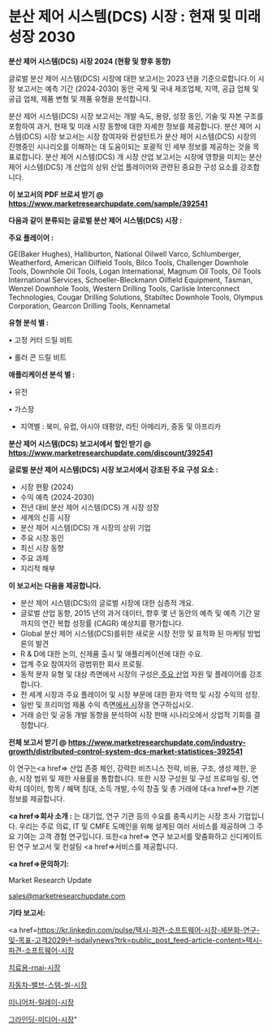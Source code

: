 # 분산 제어 시스템(DCS) 시장 : 현재 및 미래 성장 2030

<strong>분산 제어 시스템(DCS) 시장 2024 (현황 및 향후 동향)</strong>

글로벌 분산 제어 시스템(DCS) 시장에 대한 보고서는 2023 년을 기준으로합니다.이 시장 보고서는 예측 기간 (2024-2030) 동안 국제 및 국내 제조업체, 지역, 공급 업체 및 공급 업체, 제품 변형 및 제품 유형을 분석합니다.

분산 제어 시스템(DCS) 시장 보고서는 개발 속도, 용량, 성장 동인, 기술 및 자본 구조를 포함하여 과거, 현재 및 미래 시장 동향에 대한 자세한 정보를 제공합니다. 분산 제어 시스템(DCS) 시장 보고서는 시장 참여자와 컨설턴트가 분산 제어 시스템(DCS) 시장의 진행중인 시나리오를 이해하는 데 도움이되는 포괄적 인 세부 정보를 제공하는 것을 목표로합니다. 분산 제어 시스템(DCS) 개 시장 산업 보고서는 시장에 영향을 미치는 분산 제어 시스템(DCS) 개 산업의 상위 산업 플레이어와 관련된 중요한 구성 요소를 강조합니다.



<strong>이 보고서의 PDF 브로셔 받기 @ <a href=https://www.marketresearchupdate.com/sample/392541>https://www.marketresearchupdate.com/sample/392541</a></strong>



<strong>다음과 같이 분류되는 글로벌 분산 제어 시스템(DCS) 시장 :</strong>



<strong>주요 플레이어 :</strong>

GE(Baker Hughes), Halliburton, National Oilwell Varco, Schlumberger, Weatherford, American Oilfield Tools, Bilco Tools, Challenger Downhole Tools, Downhole Oil Tools, Logan International, Magnum Oil Tools, Oil Tools International Services, Schoeller-Bleckmann Oilfield Equipment, Tasman, Wenzel Downhole Tools, Western Drilling Tools, Carlisle Interconnect Technologies, Cougar Drilling Solutions, Stabiltec Downhole Tools, Olympus Corporation, Gearcon Drilling Tools, Kennametal



<strong>유형 분석 별 :</strong>

• 고정 커터 드릴 비트

• 롤러 콘 드릴 비트



<strong>애플리케이션 분석 별 :</strong>

• 유전

• 가스장

<ul>
  <li>지역별 : 북미, 유럽, 아시아 태평양, 라틴 아메리카, 중동 및 아프리카</li>
</ul>


<strong>분산 제어 시스템(DCS) 보고서에서 할인 받기 @ <a href=https://www.marketresearchupdate.com/discount/392541>https://www.marketresearchupdate.com/discount/392541</a></strong>



<strong>글로벌 분산 제어 시스템(DCS) 시장 보고서에서 강조된 주요 구성 요소 :</strong>
<ul>
  <li>시장 현황 (2024)</li>
  <li>수익 예측 (2024-2030)</li>
  <li>전년 대비 분산 제어 시스템(DCS) 개 시장 성장</li>
  <li>세계의 신흥 시장</li>
  <li>분산 제어 시스템(DCS) 개 시장의 상위 기업</li>
  <li>주요 시장 동인</li>
  <li>최신 시장 동향</li>
  <li>주요 과제</li>
  <li>지리적 해부</li>
</ul>


<strong>이 보고서는 다음을 제공합니다.</strong>
<ul>
  <li>분산 제어 시스템(DCS)의 글로벌 시장에 대한 심층적 개요.</li>
  <li>글로벌 산업 동향, 2015 년의 과거 데이터, 향후 몇 년 동안의 예측 및 예측 기간 말까지의 연간 복합 성장률 (CAGR) 예상치를 평가합니다.</li>
  <li>Global 분산 제어 시스템(DCS)를위한 새로운 시장 전망 및 표적화 된 마케팅 방법론의 발견</li>
  <li>R &amp; D에 대한 논의, 신제품 출시 및 애플리케이션에 대한 수요.</li>
  <li>업계 주요 참여자의 광범위한 회사 프로필.</li>
  <li>동적 분자 유형 및 대상 측면에서 시장의 구성은<a href=> 주요 산</a>업 자원 및 플레이어를 강조합니다.</li>
  <li>전 세계 시장과 주요 플레이어 및 시장 부문에 대한 환자 역학 및 시장 수익의 성장.</li>
  <li>일반 및 프리미엄 제품 수익 측면<a href=>에서 시</a>장을 연구하십시오.</li>
  <li>거래 승인 및 공동 개발 동향을 분석하여 시장 판매 시나리오에서 상업적 기회를 결정합니다.</li>
</ul>



<strong>전체 보고서 받기 @ <a href=https://www.marketresearchupdate.com/industry-growth/distributed-control-system-dcs-market-statistices-392541>https://www.marketresearchupdate.com/industry-growth/distributed-control-system-dcs-market-statistices-392541</a></strong>

이 연구는<a href=> 산업 존중</a> 체인, 강력한 비즈니스 전략, 비용, 구조, 생성 제한, 운송, 시장 범위 및 제한 사용률을 통합합니다. 또한 시장 구성원 및 구성 프로파일 링, 연락처 데이터, 항목 / 혜택 침대, 소득 개발, 수익 창출 및 총 거래에 대<a href=>한 기본 </a>정보를 제공합니다.



<strong><a href=>회사 소</a>개 :</strong>
는 대기업, 연구 기관 등의 수요를 충족시키는 시장 조사 기업입니다. 우리는 주로 의료, IT 및 CMFE 도메인을 위해 설계된 여러 서비스를 제공하며 그 주요 기여는 고객 경험 연구입니다. 또한<a href=> 연구 보</a>고서를 맞춤화하고 신디케이트 된 연구 보고서 및 컨설팅 <a href=>서비스</a>를 제공합니다.



<strong><a href=>문의하기:</a></strong>

Market Research Update

sales@marketresearchupdate.com



<strong>기타 보고서:</strong>

<a href=https://kr.linkedin.com/pulse/택시-파견-소프트웨어-시장-세분화-연구-및-목표-고객2029년-isdailynews?trk=public_post_feed-article-content>택시-파견-소프트웨어-시장</a>

<a href=https://www.linkedin.com/pulse/치료용-rnai-시장-동향-및-성장-전망-market-matrix-musings-analysis-4xitf/>치료용-rnai-시장</a>

<a href=https://www.linkedin.com/pulse/자동차-밸브-스템-씰-시장-세분화-연구-및-목표-고객2029년-aeuef/>자동차-밸브-스템-씰-시장</a>

<a href=https://www.linkedin.com/pulse/미니어처-릴레이-시장-현재-및-미래-성장-2029-trendsetters-talk-360-analysis-dyrhf/>미니어처-릴레이-시장</a>

<a href=https://www.linkedin.com/pulse/그라인딩-미디어-시장-현재-및-미래-성장-2030-analytics-avenue-adventures-24-ana-lkblc/>그라인딩-미디어-시장</a>"
